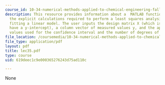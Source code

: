 ```yaml
---
course_id: 10-34-numerical-methods-applied-to-chemical-engineering-fall-2005
description: This resource provides information about a  MATLAB function performs
  the explicit calculations required to perform a least squares analysis of data for
  fitting a linear model. The user inputs the design matrix X (which is assumed to
  have a y-intercept), a column vector of measured values y, and the appropriate t
  values used for the confidence interval and the number of degrees of freedom.
file_location: /coursemedia/10-34-numerical-methods-applied-to-chemical-engineering-fall-2005/619deec1c9e000365276243d75ad110c_lec35.pdf
file_type: application/pdf
layout: pdf
title: lec35.pdf
type: course
uid: 619deec1c9e000365276243d75ad110c

---
```

None